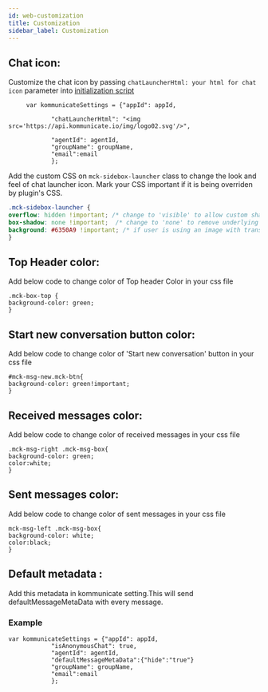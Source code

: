```yaml
---
id: web-customization
title: Customization
sidebar_label: Customization
---
```


## Chat icon:
Customize the chat icon by passing  `chatLauncherHtml: your html for chat icon` parameter into [initialization script](https://docs.kommunicate.io/docs/web-installation.html#script')

```
     var kommunicateSettings = {"appId": appId,

            "chatLauncherHtml": "<img src='https://api.kommunicate.io/img/logo02.svg'/>",

            "agentId": agentId,
            "groupName": groupName,
            "email":email
            };

```
Add the custom CSS on `mck-sidebox-launcher` class to change the look and feel of chat launcher icon. Mark your CSS important if it is being overriden by plugin's CSS.
``` css
.mck-sidebox-launcher {
overflow: hidden !important; /* change to 'visible' to allow custom shaped icons*/
box-shadow: none !important;  /* change to 'none' to remove underlying shadow */
background: #6350A9 !important; /* if user is using an image with transparency they can add this property and define a background color*/
}
```
## Top Header color:
Add below code to change color of Top header Color in your css file
```
.mck-box-top {
background-color: green;
}
```

## Start new conversation button color:
Add below code to change color of 'Start new conversation' button in your css file
```
#mck-msg-new.mck-btn{
background-color: green!important;
}
```

## Received messages color:
Add below code to change color of received messages in your css file
```
.mck-msg-right .mck-msg-box{
background-color: green;
color:white;
}
```

## Sent messages color:
Add below code to change color of sent messages in your css file
```
mck-msg-left .mck-msg-box{
background-color: white;
color:black;
}
```

## Default metadata :
Add this metadata in kommunicate setting.This will send defaultMessageMetaData with every message.

### Example

```
var kommunicateSettings = {"appId": appId,
            "isAnonymousChat": true,
            "agentId": agentId,
            "defaultMessageMetaData":{"hide":"true"}
            "groupName": groupName,
            "email":email
            };

```
